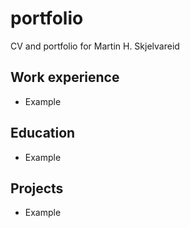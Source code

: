 # portfolio
CV and portfolio for Martin H. Skjelvareid

## Work experience
- Example

## Education
- Example

## Projects
- Example
